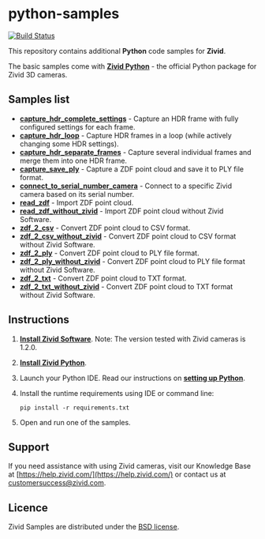 # python-samples

[![Build Status][ci-badge]][ci-url]

This repository contains additional **Python** code samples for **Zivid**.

The basic samples come with [**Zivid Python**](https://github.com/zivid/zivid-python) - the official Python package for Zivid 3D cameras.

## Samples list
- [**capture_hdr_complete_settings**](https://github.com/zivid/python-samples/blob/master/capture_hdr_complete_settings.py) - Capture an HDR frame with fully configured settings for each frame.
- [**capture_hdr_loop**](https://github.com/zivid/python-samples/blob/master/capture_hdr_loop.py) - Capture HDR frames in a loop (while actively changing some HDR settings).
- [**capture_hdr_separate_frames**](https://github.com/zivid/python-samples/blob/master/capture_hdr_separate_frames.py) - Capture several individual frames and merge them into one HDR frame.
- [**capture_save_ply**](https://github.com/zivid/python-samples/blob/master/capture_save_ply.py) - Capture a ZDF point cloud and save it to PLY file format.
- [**connect_to_serial_number_camera**](https://github.com/zivid/python-samples/blob/master/connect_to_serial_number_camera.py) - Connect to a specific Zivid camera based on its serial number.
- [**read_zdf**](https://github.com/zivid/python-samples/blob/master/read_zdf.py) - Import ZDF point cloud.
- [**read_zdf_without_zivid**](https://github.com/zivid/python-samples/blob/master/read_zdf_without_zivid.py) - Import ZDF point cloud without Zivid Software.
- [**zdf_2_csv**](https://github.com/zivid/python-samples/blob/master/zdf_2_csv.py) - Convert ZDF point cloud to CSV format.
- [**zdf_2_csv_without_zivid**](https://github.com/zivid/python-samples/blob/master/zdf_2_csv_without_zivid.py) - Convert ZDF point cloud to CSV format without Zivid Software.
- [**zdf_2_ply**](https://github.com/zivid/python-samples/blob/master/zdf_2_ply.py) - Convert ZDF point cloud to PLY file format.
- [**zdf_2_ply_without_zivid**](https://github.com/zivid/python-samples/blob/master/zdf_2_ply_without_zivid.py) - Convert ZDF point cloud to PLY file format without Zivid Software.
- [**zdf_2_txt**](https://github.com/zivid/python-samples/blob/master/zdf_2_txt.py) - Convert ZDF point cloud to TXT format.
- [**zdf_2_txt_without_zivid**](https://github.com/zivid/python-samples/blob/master/zdf_2_txt_without_zivid.py) - Convert ZDF point cloud to TXT format without Zivid Software.

## Instructions

1. [**Install Zivid Software**](https://www.zivid.com/downloads).
Note: The version tested with Zivid cameras is 1.2.0.

2. [**Install Zivid Python**](https://github.com/zivid/zivid-python).

3. Launch your Python IDE. Read our instructions on [**setting up Python**](https://zivid.atlassian.net/wiki/spaces/ZividKB/pages/427556/Setting+up+Python).

4. Install the runtime requirements using IDE or command line:

       pip install -r requirements.txt

5. Open and run one of the samples.

## Support
If you need assistance with using Zivid cameras, visit our Knowledge Base at [https://help.zivid.com/](https://help.zivid.com/) or contact us at [customersuccess@zivid.com](mailto:customersuccess@zivid.com).

## Licence
Zivid Samples are distributed under the [BSD license](https://github.com/zivid/python-samples/blob/master/LICENSE).

[ci-badge]: https://img.shields.io/azure-devops/build/zivid-devops/376f5fda-ba80-4d6c-aaaa-cbcd5e0ad6c0/2/master.svg
[ci-url]: https://dev.azure.com/zivid-devops/python-samples/_build/latest?definitionId=2&branchName=master